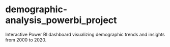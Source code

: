 # demographic-analysis_powerbi_project
 Interactive Power BI dashboard visualizing demographic trends and insights from 2000 to 2020.
